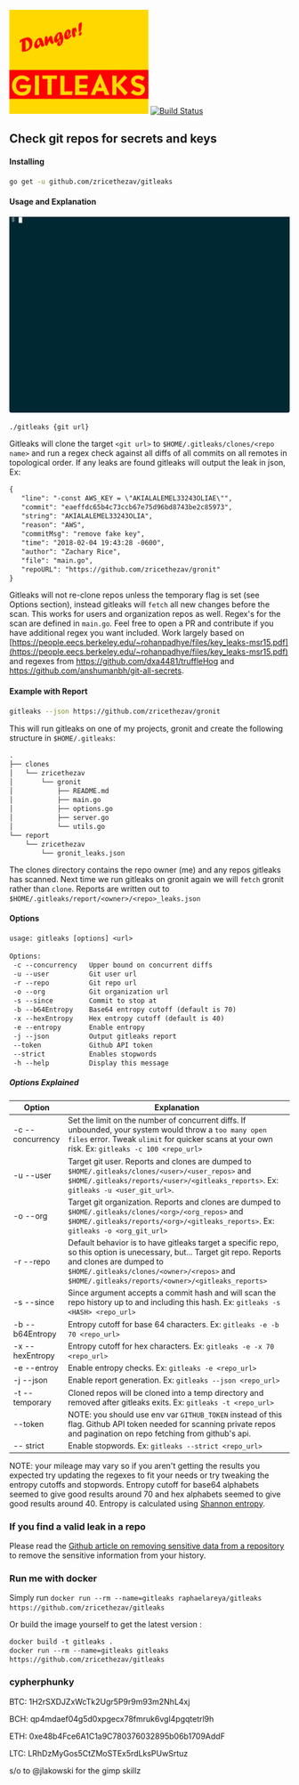 ![Alt Text](https://github.com/zricethezav/gifs/blob/master/gitleaks1.png) [![Build Status](https://travis-ci.org/zricethezav/gitleaks.svg?branch=master)](https://travis-ci.org/zricethezav/gitleaks)
## Check git repos for secrets and keys

#### Installing

```bash
go get -u github.com/zricethezav/gitleaks
```

#### Usage and Explanation

![Alt Text](https://github.com/zricethezav/gifs/blob/master/gitleaks.gif)

```bash
./gitleaks {git url}
```

Gitleaks will clone the target `<git url>` to `$HOME/.gitleaks/clones/<repo name>` and run a regex check against all diffs of all commits on all remotes in topological order. If any leaks are found gitleaks will output the leak in json, Ex:
```
{
   "line": "-const AWS_KEY = \"AKIALALEMEL33243OLIAE\"",
   "commit": "eaeffdc65b4c73ccb67e75d96bd8743be2c85973",
   "string": "AKIALALEMEL33243OLIA",
   "reason": "AWS",
   "commitMsg": "remove fake key",
   "time": "2018-02-04 19:43:28 -0600",
   "author": "Zachary Rice",
   "file": "main.go",
   "repoURL": "https://github.com/zricethezav/gronit"
}
``` 
Gitleaks will not re-clone repos unless the temporary flag is set (see Options section), instead gitleaks will `fetch` all new changes before the scan. This works for users and organization repos as well. Regex's for the scan are defined in `main.go`. Feel free to open a PR and contribute if you have additional regex you want included. Work largely based on  [https://people.eecs.berkeley.edu/~rohanpadhye/files/key_leaks-msr15.pdf](https://people.eecs.berkeley.edu/~rohanpadhye/files/key_leaks-msr15.pdf) and regexes from https://github.com/dxa4481/truffleHog and https://github.com/anshumanbh/git-all-secrets.

#### Example with Report
```bash
gitleaks --json https://github.com/zricethezav/gronit
```
This will run gitleaks on one of my projects, gronit and create the following structure in `$HOME/.gitleaks`:
```
.
├── clones
│   └── zricethezav
│       └── gronit
│           ├── README.md
│           ├── main.go
│           ├── options.go
│           ├── server.go
│           └── utils.go
└── report
    └── zricethezav
        └── gronit_leaks.json
```
The clones directory contains the repo owner (me) and any repos gitleaks has scanned. Next time we run gitleaks on gronit again we will `fetch` gronit rather than `clone`. Reports are written out to `$HOME/.gitleaks/report/<owner>/<repo>_leaks.json`

#### Options
```
usage: gitleaks [options] <url>

Options:
 -c --concurrency 	Upper bound on concurrent diffs
 -u --user 		    Git user url
 -r --repo 		    Git repo url
 -o --org 		    Git organization url
 -s --since 		Commit to stop at
 -b --b64Entropy 	Base64 entropy cutoff (default is 70)
 -x --hexEntropy  	Hex entropy cutoff (default is 40)
 -e --entropy		Enable entropy		
 -j --json 		    Output gitleaks report
 --token    		Github API token
 --strict 		    Enables stopwords
 -h --help 		    Display this message

```

##### Options Explained

| Option | Explanation |
| ------------- | ------------- |
| -c --concurrency | Set the limit on the number of concurrent diffs. If unbounded, your system would throw a `too many open files` error. Tweak `ulimit` for quicker scans at your own risk. Ex: `gitleaks -c 100 <repo_url>` |
| -u --user | Target git user. Reports and clones are dumped to `$HOME/.gitleaks/clones/<user>/<user_repos>` and `$HOME/.gitleaks/reports/<user>/<gitleaks_reports>`. Ex: `gitleaks -u <user_git_url>`.
| -o --org | Target git organization. Reports and clones are dumped to `$HOME/.gitleaks/clones/<org>/<org_repos>` and `$HOME/.gitleaks/reports/<org>/<gitleaks_reports>`. Ex: `gitleaks -o <org_git_url>`
| -r --repo | Default behavior is to have gitleaks target a specific repo, so this option is unecessary, but... Target git repo. Reports and clones are dumped to `$HOME/.gitleaks/clones/<owner>/<repos>` and `$HOME/.gitleaks/reports/<owner>/<gitleaks_reports>`
| -s --since  | Since argument accepts a commit hash and will scan the repo history up to and including this hash. Ex: `gitleaks -s <HASH> <repo_url>`
| -b --b64Entropy | Entropy cutoff for base 64 characters. Ex: `gitleaks -e -b 70 <repo_url>` |
| -x --hexEntropy | Entropy cutoff for hex characters. Ex: `gitleaks -e -x 70 <repo_url>` |
| -e --entroy | Enable entropy checks. Ex: `gitleaks -e <repo_url>` |
| -j --json | Enable report generation. Ex: `gitleaks --json <repo_url>` | 
| -t --temporary | Cloned repos will be cloned into a temp directory and removed after gitleaks exits. Ex: `gitleaks -t <repo_url>` |
| --token | NOTE: you should use env var `GITHUB_TOKEN` instead of this flag. Github API token needed for scanning private repos and pagination on repo fetching from github's api. |
| -- strict | Enable stopwords. Ex: `gitleaks --strict <repo_url>` |

NOTE: your mileage may vary so if you aren't getting the results you expected try updating the regexes to fit your needs or try tweaking the entropy cutoffs and stopwords. Entropy cutoff for base64 alphabets seemed to give good results around 70 and hex alphabets seemed to give good results around 40. Entropy is calculated using [Shannon entropy](http://www.bearcave.com/misl/misl_tech/wavelets/compression/shannon.html).


### If you find a valid leak in a repo
Please read the [Github article on removing sensitive data from a repository](https://help.github.com/articles/removing-sensitive-data-from-a-repository/) to remove the sensitive information from your history.

### Run me with docker

Simply run `docker run --rm --name=gitleaks raphaelareya/gitleaks https://github.com/zricethezav/gitleaks`

Or build the image yourself to get the latest version :

```
docker build -t gitleaks .
docker run --rm --name=gitleaks gitleaks https://github.com/zricethezav/gitleaks
```

### cypherphunky
BTC: 1H2rSXDJZxWcTk2Ugr5P9r9m93m2NhL4xj

BCH: qp4mdaef04g5d0xpgecx78fmruk6vgl4pgqtetrl9h

ETH: 0xe48b4Fce6A1C1a9C780376032895b06b1709AddF

LTC: LRhDzMyGos5CtZMoSTEx5rdLksPUwSrtuz

s/o to @jlakowski for the gimp skillz
